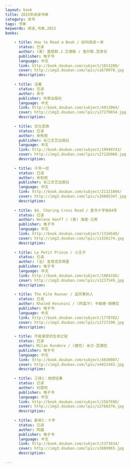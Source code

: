 ```yaml
---
layout: book
title: 2015年阅读书单
category: 读书
tags: 书单
keywords: 阅读,书单,2015
books: 

    - title: How to Read a Book / 如何阅读一本
      status: 已读
      author: (美) 莫提默.J.艾德勒 / 查尔斯.范多伦
      publisher: 电子书
      language: 中文
      link: http://book.douban.com/subject/1013208/
      cover: http://img3.douban.com/lpic/s1670978.jpg
      description: 
      
    - title: 活着
      status: 已读
      author: 余华
      publisher: 作家出版社
      language: 中文
      link: http://book.douban.com/subject/4913064/
      cover: http://img3.douban.com/lpic/s27279654.jpg
      description: 
      
    - title: 文化苦旅
      status: 已读
      author: 余秋雨 
      publisher: 长江文艺出版社
      language: 中文
      link: http://book.douban.com/subject/19940743/
      cover: http://img3.douban.com/lpic/s27226968.jpg
      description: 
      
    - title: 千年一叹
      status: 已读
      author: 余秋雨 
      publisher: 长江文艺出版社
      language: 中文
      link: http://book.douban.com/subject/21321804/
      cover: http://img3.douban.com/lpic/s26605347.jpg
      description: 
      
    - title: 84, Charing Cross Road / 查令十字街84号
      status: 已读
      author: Helene Hanff / (美) 海莲·汉芙
      publisher: 电子书
      language: 中文
      link: http://book.douban.com/subject/1316648/
      cover: http://img3.douban.com/lpic/s1326174.jpg
      description: 
      
    - title: Le Petit Prince / 小王子
      status: 已读
      author: (法) 圣埃克苏佩里
      publisher: 电子书
      language: 中文
      link: http://book.douban.com/subject/1084336/
      cover: http://img3.douban.com/lpic/s1237549.jpg
      description: 
      
    - title: The Kite Runner / 追风筝的人
      status: 已读
      author: Khaled Hosseini / (阿富汗) 卡勒德·胡赛尼
      publisher: 电子书
      language: 中文
      link: http://book.douban.com/subject/1770782/
      cover: http://img3.douban.com/lpic/s1727290.jpg
      description: 
      
    - title: 不能承受的生命之轻
      status: 已读
      author: Milan Kundera / (捷克) 米兰·昆德拉
      publisher: 电子书
      language: 中文
      link: http://book.douban.com/subject/4920007/
      cover: http://img3.douban.com/lpic/s4421443.jpg
      description: 
      
    - title: 三体1：地球往事
      status: 已读
      author: 刘慈欣
      publisher: 电子书
      language: 中文
      link: http://book.douban.com/subject/2567698/
      cover: http://img3.douban.com/lpic/s2768378.jpg
      description: 
      
    - title: 新宋1：十字
      status: 已读
      author: 阿越
      publisher: 电子书
      language: 中文
      link: http://book.douban.com/subject/2373834/
      cover: http://img3.douban.com/lpic/s2889965.jpg
      description: 
      
---
```



